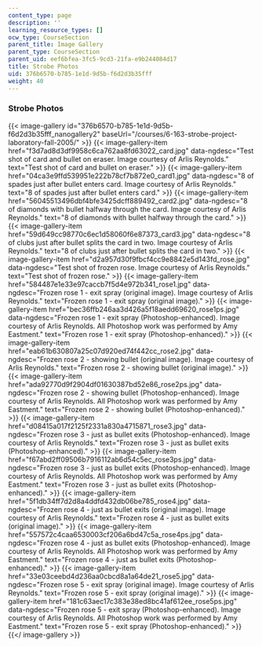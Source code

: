 ```yaml
---
content_type: page
description: ''
learning_resource_types: []
ocw_type: CourseSection
parent_title: Image Gallery
parent_type: CourseSection
parent_uid: eef6bfea-3fc5-9cd3-21fa-e9b244084d17
title: Strobe Photos
uid: 376b6570-b785-1e1d-9d5b-f6d2d3b35fff
weight: 40
---
```

### Strobe Photos
{{< image-gallery id="376b6570-b785-1e1d-9d5b-f6d2d3b35fff_nanogallery2" baseUrl="/courses/6-163-strobe-project-laboratory-fall-2005/" >}}
{{< image-gallery-item href="f3d7ad8d3df9958c6ca762aa8fd63022_card.jpg" data-ngdesc="Test shot of card and bullet on eraser. Image courtesy of Arlis Reynolds." text="Test shot of card and bullet on eraser." >}}
{{< image-gallery-item href="04ca3e9ffd539951e222b78cf7b872e0_card1.jpg" data-ngdesc="8 of spades just after bullet enters card. Image courtesy of Arlis Reynolds." text="8 of spades just after bullet enters card." >}}
{{< image-gallery-item href="56045513496dbf4bfe3425dcff889492_card2.jpg" data-ngdesc="8 of diamonds with bullet halfway through the card. Image courtesy of Arlis Reynolds." text="8 of diamonds with bullet halfway through the card." >}}
{{< image-gallery-item href="59d649cc98770c6ec1d58060f6e87373_card3.jpg" data-ngdesc="8 of clubs just after bullet splits the card in two. Image courtesy of Arlis Reynolds." text="8 of clubs just after bullet splits the card in two." >}}
{{< image-gallery-item href="d2a957d30f9fbcf4cc9e8842e5d143fd_rose.jpg" data-ngdesc="Test shot of frozen rose. Image courtesy of Arlis Reynolds." text="Test shot of frozen rose." >}}
{{< image-gallery-item href="584487e1e33e97caccb7f5d4e972b341_rose1.jpg" data-ngdesc="Frozen rose 1 - exit spray (original image). Image courtesy of Arlis Reynolds." text="Frozen rose 1 - exit spray (original image)." >}}
{{< image-gallery-item href="bec36ffb246aa3d426a5f18aedd69620_rose1ps.jpg" data-ngdesc="Frozen rose 1 - exit spray (Photoshop-enhanced). Image courtesy of Arlis Reynolds. All Photoshop work was performed by Amy Eastment." text="Frozen rose 1 - exit spray (Photoshop-enhanced)." >}}
{{< image-gallery-item href="eab61b630807a25c07d920ed74f442cc_rose2.jpg" data-ngdesc="Frozen rose 2 - showing bullet (original image). Image courtesy of Arlis Reynolds." text="Frozen rose 2 - showing bullet (original image)." >}}
{{< image-gallery-item href="ada92770d9f2904df01630387bd52e86_rose2ps.jpg" data-ngdesc="Frozen rose 2 - showing bullet (Photoshop-enhanced). Image courtesy of Arlis Reynolds. All Photoshop work was performed by Amy Eastment." text="Frozen rose 2 - showing bullet (Photoshop-enhanced)." >}}
{{< image-gallery-item href="d08415a017f2125f2331a830a4715871_rose3.jpg" data-ngdesc="Frozen rose 3 - just as bullet exits (Photoshop-enhanced). Image courtesy of Arlis Reynolds." text="Frozen rose 3 - just as bullet exits (Photoshop-enhanced)." >}}
{{< image-gallery-item href="f67abd2ff09506b7916112ab6d54c5ec_rose3ps.jpg" data-ngdesc="Frozen rose 3 - just as bullet exits (Photoshop-enhanced). Image courtesy of Arlis Reynolds. All Photoshop work was performed by Amy Eastment." text="Frozen rose 3 - just as bullet exits (Photoshop-enhanced)." >}}
{{< image-gallery-item href="5f1db34ff7d2d8a4ddfd432db06be785_rose4.jpg" data-ngdesc="Frozen rose 4 - just as bullet exits (original image). Image courtesy of Arlis Reynolds." text="Frozen rose 4 - just as bullet exits (original image)." >}}
{{< image-gallery-item href="557572c4caa6530003cf206a6bd47c5a_rose4ps.jpg" data-ngdesc="Frozen rose 4 - just as bullet exits (Photoshop-enhanced). Image courtesy of Arlis Reynolds. All Photoshop work was performed by Amy Eastment." text="Frozen rose 4 - just as bullet exits (Photoshop-enhanced)." >}}
{{< image-gallery-item href="33e03ceebd4d236aa0cbcd8a1a64de21_rose5.jpg" data-ngdesc="Frozen rose 5 - exit spray (original image). Image courtesy of Arlis Reynolds." text="Frozen rose 5 - exit spray (original image)." >}}
{{< image-gallery-item href="181c63aec17c383e38ed8bc41af612ee_rose5ps.jpg" data-ngdesc="Frozen rose 5 - exit spray (Photoshop-enhanced). Image courtesy of Arlis Reynolds. All Photoshop work was performed by Amy Eastment." text="Frozen rose 5 - exit spray (Photoshop-enhanced)." >}}
{{</ image-gallery >}}